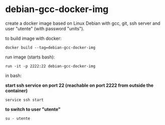# debian-gcc-docker-img
create a docker image based on Linux Debian with gcc, git, ssh server and user "utente" (with password "units").

to build image with docker:
```
docker build --tag=debian-gcc-docker-img
```

run image (starts bash):
```
run -it -p 2222:22 debian-gcc-docker-img
```
in bash:

**start ssh service on port 22 (reachable on port 2222 from outside the container)**
```
service ssh start 
```
**to switch to user "utente"**
```
su - utente
```
